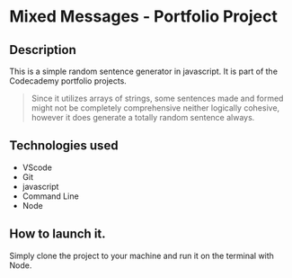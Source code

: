 # Mixed Messages - Portfolio Project
## Description
This is a simple random sentence generator in javascript.
It is part of the Codecademy portfolio projects.
> Since it utilizes arrays of strings, some sentences made and formed might not be completely comprehensive neither logically cohesive, however it does generate a totally random sentence always.
## Technologies used
  + VScode
  + Git
  + javascript
  + Command Line
  + Node
## How to launch it.
 Simply clone the project to your machine and run it on the terminal with Node.
